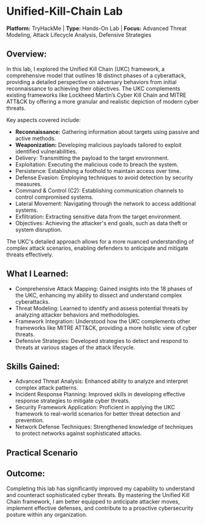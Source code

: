 # Unified-Kill-Chain Lab
<b>Platform:</b> TryHackMe | <b>Type:</b> Hands-On Lab | <b>Focus:</b> Advanced Threat Modeling, Attack Lifecycle Analysis, Defensive Strategies
 
## Overview:
In this lab, I explored the Unified Kill Chain (UKC) framework, a comprehensive model that outlines 18 distinct phases of a cyberattack, providing a detailed perspective on adversary behaviors from initial reconnaissance to achieving their objectives. The UKC complements existing frameworks like Lockheed Martin’s Cyber Kill Chain and MITRE ATT&CK by offering a more granular and realistic depiction of modern cyber threats.

Key aspects covered include:
- <b>Reconnaissance:</b> Gathering information about targets using passive and active methods.
- <b>Weaponization:</b> Developing malicious payloads tailored to exploit identified vulnerabilities.
- <b></b> Delivery: Transmitting the payload to the target environment.
- <b></b> Exploitation: Executing the malicious code to breach the system.
- <b></b> Persistence: Establishing a foothold to maintain access over time.
- <b></b> Defense Evasion: Employing techniques to avoid detection by security measures.
- <b></b> Command & Control (C2): Establishing communication channels to control compromised systems.
- <b></b> Lateral Movement: Navigating through the network to access additional systems.
- <b></b> Exfiltration: Extracting sensitive data from the target environment.
- <b></b> Objectives: Achieving the attacker's end goals, such as data theft or system disruption.

The UKC's detailed approach allows for a more nuanced understanding of complex attack scenarios, enabling defenders to anticipate and mitigate threats effectively. 
## What I Learned:
- Comprehensive Attack Mapping: Gained insights into the 18 phases of the UKC, enhancing my ability to dissect and understand complex cyberattacks.
- Threat Modeling: Learned to identify and assess potential threats by analyzing attacker behaviors and methodologies.
- Framework Integration: Understood how the UKC complements other frameworks like MITRE ATT&CK, providing a more holistic view of cyber threats.
- Defensive Strategies: Developed strategies to detect and respond to threats at various stages of the attack lifecycle.

## Skills Gained:
- Advanced Threat Analysis: Enhanced ability to analyze and interpret complex attack patterns.
- Incident Response Planning: Improved skills in developing effective response strategies to mitigate cyber threats.
- Security Framework Application: Proficient in applying the UKC framework to real-world scenarios for better threat detection and prevention.
- Network Defense Techniques: Strengthened knowledge of techniques to protect networks against sophisticated attacks.

## Practical Scenario


## Outcome: 
Completing this lab has significantly improved my capability to understand and counteract sophisticated cyber threats. By mastering the Unified Kill Chain framework, I am better equipped to anticipate attacker moves, implement effective defenses, and contribute to a proactive cybersecurity posture within any organization.




